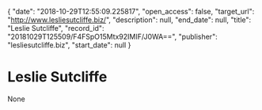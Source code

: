 {
  "date": "2018-10-29T12:55:09.225817", 
  "open_access": false, 
  "target_url": "http://www.lesliesutcliffe.biz/", 
  "description": null, 
  "end_date": null, 
  "title": "Leslie Sutcliffe", 
  "record_id": "20181029T125509/F4FSpO15Mtx92IMIF/J0WA==", 
  "publisher": "lesliesutcliffe.biz", 
  "start_date": null
}

# Leslie Sutcliffe

None